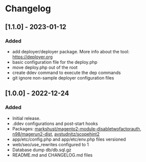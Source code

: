 # Changelog

## [1.1.0] - 2023-01-12

### Added

- add deployer/deployer package. More info about the tool: https://deployer.org
- basic configuration file for the deploy.php
- move deploy.php out of the root
- create ddev command to execute the dep commands
- git ignore non-sample deployer configuration files

## [1.0.0] - 2022-12-24

### Added
- Initial release.
- .ddev configurations and post-start hooks
- Packages: [markshust/magento2-module-disabletwofactorauth](https://github.com/markshust/magento2-module-disabletwofactorauth), [n98/magerun2-dist](https://packagist.org/packages/n98/magerun2-dist), [avstudnitz/scopehint2](https://github.com/avstudnitz/AvS_ScopeHint2)
- app/etc/config.php and app/etc/env.php files versioned
- web/seo/use_rewrites configured to 1
- Database dump db/db.sql.gz
- README.md and CHANGELOG.md files